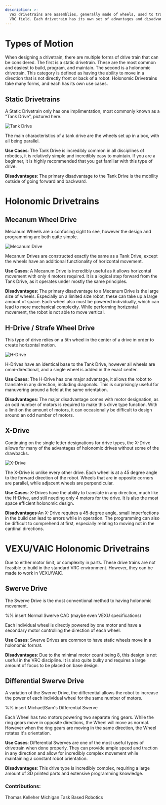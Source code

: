```yaml
---
description: >-
  Vex drivetrains are assemblies, generally made of wheels, used to traverse the
  VRC field. Each drivetrain has its own set of advantages and disadvantages.
---
```


# Types of Motion

When designing a drivetrain, there are multiple forms of drive train that can be considered.
The first is a static drivetrain. These are the most common and easiest to build, program, and maintain.
The second is a holonomic drivetrain. This category is defined as having the ability to move in a direction that is not directly front or back of a robot. Holonomic Drivetrains take many forms, and each has its own use cases.

## Static Drivetrains

A Static Drivetrain only has one implimentation, most commonly known as a "Tank Drive", pictured here.

![Tank Drive](https://user-images.githubusercontent.com/65926085/83547350-b0360980-a4c7-11ea-8a5b-f30013d2cb0f.png)

The main characteristics of a tank drive are the wheels set up in a box, with all being parallel.

**Use Cases**: The Tank Drive is incredibly common in all disciplines of robotics, it is relatively simple and incredibly easy to maintain. If you are a beginner, it is highly recommended that you get familiar with this type of drive. 

**Disadvantages**: The primary disadvantage to the Tank Drive is the mobility outside of going forward and backward.

# Holonomic Drivetrains

## Mecanum Wheel Drive
Mecanum Wheels are a confusing sight to see, however the design and programming are both quite simple. 

![Mecanum Drive](https://user-images.githubusercontent.com/65926085/83550465-8206f880-a4cc-11ea-87b7-bb26af8c5626.png)

Mecanum Drives are constructed exactly the same as a Tank Drive, except the wheels have an additional functionality of horizontal movement. 

**Use Cases**: A Mecanum Drive is incredibly useful as it allows horizontal movement with only 4 motors required. It is a logical step forward from the Tank Drive, as it operates under mostly the same principles.

**Disadvantages**: The primary disadvantage to a Mecanum Drive is the large size of wheels. Especially on a limited size robot, these can take up a large amount of space. Each wheel also must be powered individually, which can lead to more mechanical complexity. While performing horizontal movement, the robot is not able to move vertical.

## H-Drive / Strafe Wheel Drive
This type of drive relies on a 5th wheel in the center of a drive in order to create horizontal motion. 

![H-Drive](https://user-images.githubusercontent.com/65926085/83558236-5558de00-a4d8-11ea-9052-47b3f9ea525f.png)

H-Drives have an identical base to the Tank Drive, however all wheels are omni-directional, and a single wheel is added in the exact center.

**Use Cases**: The H-Drive has one major advantage, it allows the robot to translate in any direction, including diagonals. This is surprisingly useful for manuvering around a field at the same orientation.

**Disadvantages**: The major disadvantage comes with motor designation, as an odd number of motors is required to make this drive type function. With a limit on the amount of motors, it can occasionally be difficult to design around an odd number of motors.

## X-Drive
Continuing on the single letter designations for drive types, the X-Drive allows for many of the advantages of holonomic drives without some of the drawbacks.

![X-Drive](https://user-images.githubusercontent.com/65926085/83556810-2a6d8a80-a4d6-11ea-9a5f-f44a0f9f7698.png)

The X-Drive is unlike every other drive. Each wheel is at a 45 degree angle to the forward direction of the robot. Wheels that are in opposite corners are parallel, while adjacent wheels are perpendicular.

**Use Cases**: X-Drives have the ability to translate in any direction, much like the H-Drive, and still needing only 4 motors for the drive. It is also the most space efficient holonomic design.

**Disadvantages**:An X-Drive requires a 45 degree angle, small imperfections in the build can lead to errors while in operation. The programming can also be difficult to comprehend at first, especially relating to moving not in the cardinal directions. 

# VEXU/VAIC Holonomic Drivetrains
Due to either motor limit, or complexity in parts. These drive trains are not feasible to build in the standard VRC environment. However, they can be made to work in VEXU/VAIC.

## Swerve Drive
The Swerve Drive is the most conventional method to having holonomic movement.

%% insert Normal Swerve CAD (maybe even VEXU specifications)

Each individual wheel is directly powered by one motor and have a secondary motor controlling the direction of each wheel.

**Use Cases**: Swerve Drives are common to have static wheels move in a holonomic format. 

**Disadvantages**: Due to the minimal motor count being 8, this design is not useful in the VRC discipline. It is also quite bulky and requires a large amount of focus to be placed on base design. 

## Differential Swerve Drive
A variation of the Swerve Drive, the differential allows the robot to increase the power of each individual wheel for the same number of motors.

%% insert Michael/Sam's Differential Swerve

Each Wheel has two motors powering two separate ring gears. While the ring gears move in opposite directions, the Wheel will move as normal. However when the ring gears are moving in the same direction, the Wheel rotates it's orientation.

**Use Cases**: Differential Swerves are one of the most useful types of drivetrain when done properly. They can provide ample speed and traction in any direction and allow for incredibly complex movement while maintaining a constant robot orientation.

**Disadvantages**: This drive type is incredibly complex, requiring a large amount of 3D printed parts and extensive programming knowledge. 

### Contributions:

Thomas Kelleher
Michigan Task Based Robotics

